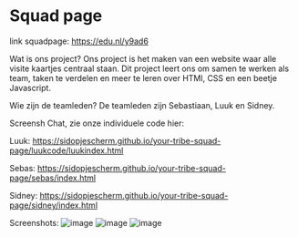 
# Squad page

link squadpage: https://edu.nl/y9ad6

Wat is ons project?
Ons project is het maken van een website waar alle visite kaartjes centraal staan. Dit project leert ons om samen te werken als team, taken te verdelen en meer te leren over HTMl, CSS en een beetje Javascript. 

Wie zijn de teamleden?
De teamleden zijn Sebastiaan, Luuk en Sidney. 

Screensh
Chat, zie onze individuele code hier:


Luuk:
https://sidopjescherm.github.io/your-tribe-squad-page/luukcode/luukindex.html

Sebas:
https://sidopjescherm.github.io/your-tribe-squad-page/sebas/index.html


Sidney:
https://sidopjescherm.github.io/your-tribe-squad-page/sidney/index.html


Screenshots:
![image](https://github.com/user-attachments/assets/9c05e5b5-cbb6-4bd7-a28d-50d92d3d10d9)
![image](https://github.com/user-attachments/assets/e9986ca7-658b-4183-99fd-69ff85a6ab3d)
![image](https://github.com/user-attachments/assets/59497640-be11-424f-bed8-b3c57ad772fe)




